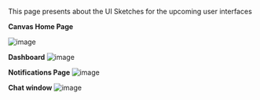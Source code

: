 This page presents about the UI Sketches for the upcoming user interfaces

**Canvas Home Page**

![image](https://user-images.githubusercontent.com/77593316/145079741-0ef1bded-f796-40e9-b6e6-2d1680c2f7a9.png)

**Dashboard**
![image](https://user-images.githubusercontent.com/77593316/145079796-7d64a89e-0cbe-40a2-9e59-74285f3e25f1.png)


**Notifications Page**
![image](https://user-images.githubusercontent.com/77593316/145079851-3e61a79b-05cd-47fe-ab26-2046d9d6151f.png)


**Chat window**
![image](https://user-images.githubusercontent.com/77593316/145079916-11984ea1-0560-424f-ad2c-eafd9037a6de.png)


